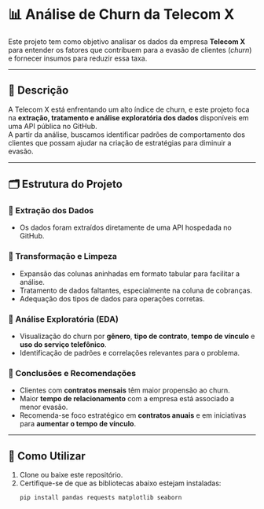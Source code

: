 # 📊 Análise de Churn da Telecom X

Este projeto tem como objetivo analisar os dados da empresa **Telecom X** para entender os fatores que contribuem para a evasão de clientes (*churn*) e fornecer insumos para reduzir essa taxa.

---

## 📌 Descrição
A Telecom X está enfrentando um alto índice de churn, e este projeto foca na **extração, tratamento e análise exploratória dos dados** disponíveis em uma API pública no GitHub.  
A partir da análise, buscamos identificar padrões de comportamento dos clientes que possam ajudar na criação de estratégias para diminuir a evasão.

---

## 🗂 Estrutura do Projeto

### 🔹 Extração dos Dados
- Os dados foram extraídos diretamente de uma API hospedada no GitHub.

### 🔹 Transformação e Limpeza
- Expansão das colunas aninhadas em formato tabular para facilitar a análise.  
- Tratamento de dados faltantes, especialmente na coluna de cobranças.  
- Adequação dos tipos de dados para operações corretas.  

### 🔹 Análise Exploratória (EDA)
- Visualização do churn por **gênero**, **tipo de contrato**, **tempo de vínculo** e **uso do serviço telefônico**.  
- Identificação de padrões e correlações relevantes para o problema.  

### 🔹 Conclusões e Recomendações
- Clientes com **contratos mensais** têm maior propensão ao churn.  
- Maior **tempo de relacionamento** com a empresa está associado a menor evasão.  
- Recomenda-se foco estratégico em **contratos anuais** e em iniciativas para **aumentar o tempo de vínculo**.  

---

## 🚀 Como Utilizar
1. Clone ou baixe este repositório.  
2. Certifique-se de que as bibliotecas abaixo estejam instaladas:  
   ```bash
   pip install pandas requests matplotlib seaborn
